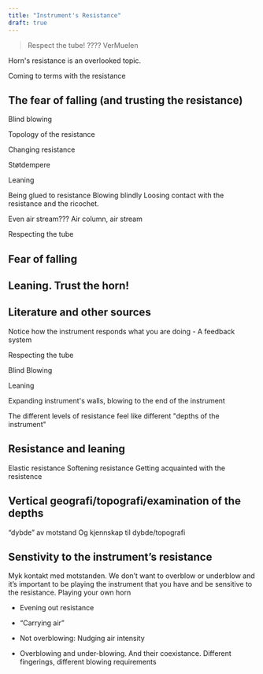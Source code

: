 ```yaml
---
title: "Instrument's Resistance"
draft: true
---
```


> Respect the tube! ???? VerMuelen

Horn's resistance is an overlooked topic.

Coming to terms with the resistance

## The fear of falling (and trusting the resistance)


Blind blowing

Topology of the resistance


Changing resistance

Støtdempere

Leaning

Being glued to resistance
Blowing blindly
Loosing contact with the resistance and the ricochet.

Even air stream??? Air column, air stream

Respecting the tube

## Fear of falling


## Leaning. Trust the horn!

## Literature and other sources

Notice how the instrument responds what you are doing - A feedback system

Respecting the tube


Blind Blowing

Leaning

Expanding instrument's walls, blowing to the end of the instrument

The different levels of resistance feel like different "depths of the instrument"

## Resistance and leaning
Elastic resistance
Softening resistance
Getting acquainted with the resistence

## Vertical geografi/topografi/examination of the depths
“dybde” av motstand
Og kjennskap til dybde/topografi


## Senstivity to the instrument’s resistance

Myk kontakt med motstanden. We don’t want to overblow or underblow and it’s important to be playing the instrument that you have and be sensitive to the resistance. Playing your own horn

- Evening out resistance
- “Carrying air”

- Not overblowing: Nudging air intensity
- Overblowing and under-blowing. And their coexistance. Different fingerings, different blowing requirements
